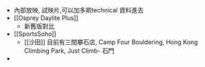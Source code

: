 - 內部放映, 試映片,可以加多啲technical 資料進去
- [[Osprey Daylite Plus]]
	- 新舊版對比
- [[SportsSoho]]
	- [[沙田]]  目前有三間攀石店, Camp Four Bouldering, Hong Kong Climbing Park, Just Climb- 石門
-